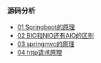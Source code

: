 # 

### 源码分析
* [01 Springboot的原理](zh-sound/springboot.md)
* [02 BIO和NIO还有AIO的区别](zh-sound/BIO和NIO还有AIO的区别.md)
* [03 springmvc的原理](zh-sound/springmvc的原理.md)
* [04 http请求原理](zh-sound/http.md)
  
